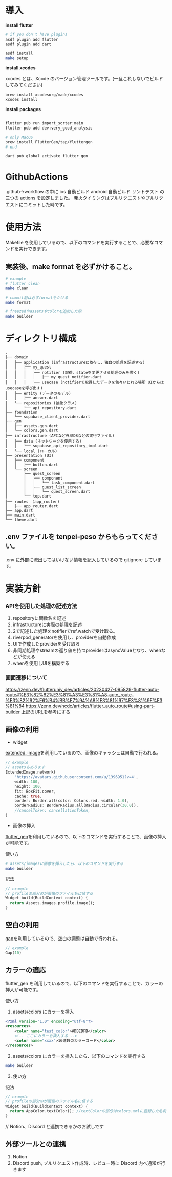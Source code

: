 # 導入

**install flutter**

```bash
# if you don't have plugins
asdf plugin add flutter
asdf plugin add dart

asdf install
make setup
```

**install xcodes**

xcodes とは、Xcode のバージョン管理ツールです。(一旦これしないでビルドしてみてください)

```bash
brew install xcodesorg/made/xcodes
xcodes install
```

**install packages**

```bash

flutter pub run import_sorter:main
flutter pub add dev:very_good_analysis

# only MacOS
brew install FlutterGen/tap/fluttergen
# end

dart pub global activate flutter_gen


```

# GithubActions

.github->workflow の中に ios 自動ビルド android 自動ビルド リントテスト の三つの actions を設定しました。
発火タイミングはプルリクエストやプルリクエストにコミットした時です。

# 使用方法

Makefile を使用しているので、以下のコマンドを実行することで、必要なコマンドを実行できます。

## 実装後、make format を必ずかけること。

```bash
# example
# flutter clean
make clean

# commit前は必ずformatをかける
make format

# freezedやassetsやcolorを追加した際
make builder

```

# ディレクトリ構成

```
.
├── domain
│   ├── application (infrastructureに依存し、独自の処理を記述する)
│   │   ├── my_quest
│   │   │   ├── notifier (取得、stateを変更させる処理のみを書く)
│   │   │   │   ├── my_quest_notifier.dart
│   │   │   └── usecase (notifierで取得したデータを色々いじれる場所 UIからはusecaseを呼び出す)
│   ├── entity (データのモデル)
│   │   ├── answer.dart
│   └── repositories (抽象クラス)
│       └── api_repository.dart
├── foundation
│   └── supabase_client_provider.dart
├── gen
│   ├── assets.gen.dart
│   └── colors.gen.dart
├── infrastructure (APIなど外部DBなどの実行ファイル)
│   ├── data (ネットワークを使用する)
│   │   └── supabase_api_repository_impl.dart
│   └── local (ローカル)
├── presentation (UI)
│   ├── component
│   │   ├── button.dart
│   └── screen
│       ├── quest_screen
│       │   ├── component
│       │   │   └── task_component.dart
│       │   ├── quest_list_screen
│       │   │   └── quest_screen.dart
│       └── top.dart
├── routes　(app_router)
│   ├── app_router.dart
├── app.dart
├── main.dart
└── theme.dart
```

## .env ファイルを tenpei-peso からもらってください。

.env に外部に流出してはいけない情報を記入しているので gitignore しています。

# 実装方針
### APIを使用した処理の記述方法
1. repositoryに関数名を記述
2. infrastructureに実際の処理を記述
3. 2で記述した処理をnotifierでref.watchで受け取る。
4. riverpod_generatorを使用し、providerを自動作成
5. UIで作成したproviderを受け取る
6. 非同期処理やstreamの返り値を持つproviderはasyncValueとなり、whenなどが使える
7. whenを使用しUIを構築する

### 画面遷移について
https://zenn.dev/flutteruniv_dev/articles/20230427-095829-flutter-auto-route#%E3%82%82%E3%81%A3%E3%81%A8-auto_route-%E3%82%92%E6%B4%BB%E7%94%A8%E3%81%97%E3%81%9F%E3%81%84
https://zenn.dev/ncdc/articles/flutter_auto_route#using-part-builder
上記のURLを参考にする

## 画像の利用

- widget

[extended_image](https://pub.dev/packages/extended_image)を利用しているので、画像のキャッシュは自動で行われる。

```dart
// example
// assetsもあります
ExtendedImage.network(
    'https://avatars.githubusercontent.com/u/1396951?v=4',
    width: 100,
    height: 100,
    fit: BoxFit.cover,
    cache: true,
    border: Border.all(color: Colors.red, width: 1.0),
    borderRadius: BorderRadius.all(Radius.circular(30.0)),
    //cancelToken: cancellationToken,
)
```

- 画像の挿入

[flutter_gen](https://pub.dev/packages/flutter_gen)を利用しているので、以下のコマンドを実行することで、画像の挿入が可能です。

使い方

```bash
# assets/imagesに画像を挿入したら、以下のコマンドを実行する
make builder
```

記法

```dart
// example
// profileの部分のが画像のファイル名に値する
Widget build(BuildContext context) {
  return Assets.images.profile.image();
}

```

## 空白の利用

[gap](https://pub.dev/packages/gap)を利用しているので、空白の調整は自動で行われる。

```dart
// example
Gap(10)
```

## カラーの適応

flutter_gen を利用しているので、以下のコマンドを実行することで、カラーの挿入が可能です。

使い方

1. assets/colors にカラーを挿入

```xml
<?xml version="1.0" encoding="utf-8"?>
<resources>
    <color name="test_color">#DBEDFB</color>
    <!-- ここにカラーを挿入する -->
    <color name="xxxx">16進数のカラーコード</color>
</resources>
```

2. assets/colors にカラーを挿入したら、以下のコマンドを実行する

```bash
make builder
```

3. 使い方

記法

```dart
// example
// profileの部分のが画像のファイル名に値する
Widget build(BuildContext context) {
  return AppColor.textColor(); //textColorの部分はcolors.xmlに登録した名前
}

```

// Notion、Discord と連携できるかのお試しです

## 外部ツールとの連携

1. Notion
2. Discord
   push, プルリクエスト作成時、レビュー時に Discord 内へ通知が行きます
